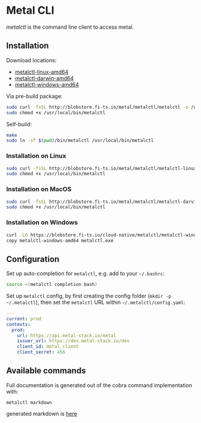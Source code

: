 # Metal CLI

*metalctl* is the command line client to access metal.

## Installation

Download locations:

* [metalctl-linux-amd64](https://blobstore.fi-ts.io/cloud-native/metalctl/metalctl-linux-amd64)
* [metalctl-darwin-amd64](https://blobstore.fi-ts.io/cloud-native/metalctl/metalctl-darwin-amd64)
* [metalctl-windows-amd64](https://blobstore.fi-ts.io/cloud-native/metalctl/metalctl-windows-amd64)

Via pre-build package:

```bash
sudo curl -fsSL http://blobstore.fi-ts.io/metal/metalctl/metalctl -o /usr/local/bin/metalctl
sudo chmod +x /usr/local/bin/metalctl
```

Self-build:

```bash
make
sudo ln -sf $(pwd)/bin/metalctl /usr/local/bin/metalctl
```

### Installation on Linux

```bash
sudo curl -fsSL http://blobstore.fi-ts.io/metal/metalctl/metalctl-linux-amd64 -o /usr/local/bin/metalctl
sudo chmod +x /usr/local/bin/metalctl
```

### Installation on MacOS

```bash
sudo curl -fsSL http://blobstore.fi-ts.io/metal/metalctl/metalctl-darvin-amd64 -o /usr/local/bin/metalctl
sudo chmod +x /usr/local/bin/metalctl
```

### Installation on Windows

```bash
curl -LO https://blobstore.fi-ts.io/cloud-native/metalctl/metalctl-windows-amd64
copy metalctl-windows-amd64 metalctl.exe
```

## Configuration

Set up auto-completion for `metalctl`, e.g. add to your `~/.bashrc`:

```bash
source <(metalctl completion bash)
```

Set up `metalctl` config, by first creating the config folder (`mkdir -p ~/.metalctl`), then set the `metalctl` URL within `~/.metalctl/config.yaml`:

```yaml
---
current: prod
contexts:
  prod:
    url: https://api.metal-stack.io/metal
    issuer_url: https://dex.metal-stack.io/dex
    client_id: metal_client
    client_secret: 456
```

## Available commands

Full documentation is generated out of the cobra command implementation with:

`metalctl markdown`

generated markdown is [here](docs/metalctl.md)
